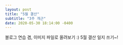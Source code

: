 ```yaml
---
layout: post
title: "5월 결산"
subtitle: "3주 개근"
date: 2020-05-30 18:14:00 -0400
---
```


블로그 연습 겸, 이미지 파일로 올려보기 :)
5월 결산 일지 쓰기~!

